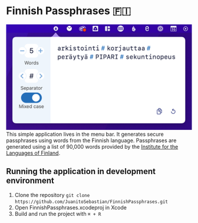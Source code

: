 # Finnish Passphrases 🇫🇮
![Screenshot of the UI](https://raw.githubusercontent.com/JuanitoSebastian/FinnishPassphrases/development/Documentation/ui_screenshot.png)
This simple application lives in the menu bar. It generates secure passphrases using words from the Finnish language. Passphrases are generated using a list of 90,000 words provided by the [Institute for the Languages of Finland](https://kaino.kotus.fi/sanat/nykysuomi/). 

## Running the application in development environment
1. Clone the repository
`git clone https://github.com/JuanitoSebastian/FinnishPassphrases.git`
2. Open FinnishPassphrases.xcodeproj in Xcode
3. Build and run the project with `⌘ + R`
